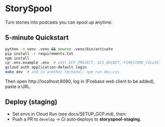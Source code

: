 # StorySpool

Turn stories into podcasts you can spool up anytime.

## 5‑minute Quickstart
```bash
python -m venv .venv && source .venv/bin/activate
pip install -r requirements.txt
npm install
cp .env.example .env  # edit GCP_PROJECT, GCS_BUCKET, FIRESTORE_COLLECTION
gcloud auth application-default login
make dev  # and in another terminal: npm run dev:css
```
Then open http://localhost:8080, log in (Firebase web client to be added), paste a URL.

## Deploy (staging)
- Set envs in Cloud Run (see docs/SETUP_GCP.md), then:
- Push a PR to `develop` → CI auto‑deploys to **storyspool-staging**.

